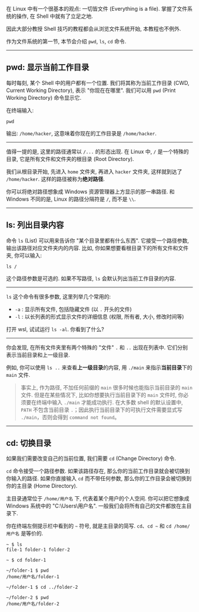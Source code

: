 在 Linux 中有一个很基本的观点: 一切皆文件 (Everything is a file). 掌握了文件系统的操作, 在 Shell 中就有了立足之地.

因此大部分教授 Shell 技巧的教程都会从浏览文件系统开始, 本教程也不例外.

作为文件系统的第一节, 本节会介绍 `pwd`, `ls`, `cd` 命令.

---

## pwd: 显示当前工作目录

每时每刻, 某个 Shell 中的用户都有一个位置. 我们将其称为当前工作目录 (CWD, Current Working Directory), 表示 "你现在在哪里". 我们可以用 `pwd` (Print Working Directory) 命令显示它.

在终端输入:

```
pwd
```

输出: `/home/hacker`, 这意味着你现在的工作目录是 `/home/hacker`.

---

值得一提的是, 这里的路径通常以 `/...` 的形态出现. 在 Linux 中, `/` 是一个特殊的目录, 它是所有文件和文件夹的根目录 (Root Directory).

我们从根目录开始, 先进入 `home` 文件夹, 再进入 `hacker` 文件夹, 这样就到达了 `/home/hacker`. 这样的路径被称为**绝对路径**.

你可以将绝对路径想象成 Windows 资源管理器上方显示的那一串路径. 和 Windows 不同的是, Linux 的路径分隔符是 `/`, 而不是 `\\`.

---

## ls: 列出目录内容

命令 `ls` (List) 可以用来告诉你 "某个目录里都有什么东西". 它接受一个路径参数, 输出该路径对应文件夹内的内容. 比如, 你如果想要看根目录下的所有文件和文件夹, 你可以输入:

```
ls /
```

这个路径参数是可选的. 如果不写路径, `ls` 会默认列出当前工作目录的内容.

---

`ls` 这个命令有很多参数, 这里列举几个常用的:

- `-a` : 显示所有文件, 包括隐藏文件 (以 `.` 开头的文件)
- `-l` : 以长列表的形式显示文件的详细信息 (权限, 所有者, 大小, 修改时间等)

打开 wsl, 试试运行 `ls -al`. 你看到了什么?

---

你会发现, 在所有文件夹里有两个特殊的 "文件" `.` 和 `..` 出现在列表中. 它们分别表示当前目录和上一级目录.

例如, 你可以使用 `ls ..` 来查看**上一级目录**的内容, 用 `./main` 来指示**当前目录**下的 `main` 文件.

> 事实上, 作为路径, 不加任何前缀的 `main` 很多时候也能指示当前目录的 `main` 文件. 但是在某些情况下, 比如你想要执行当前目录下的 `main` 文件时, 你必须要在终端中输入 `./main` 才能成功执行. 在大多数 shell 的默认设置中, `PATH` 不包含当前目录 `.`；因此执行当前目录下的可执行文件需要显式写 `./main`，否则会得到 `command not found`。

---

## cd: 切换目录

如果我们需要改变自己的当前位置, 我们需要 `cd` (Change Directory) 命令.

`cd` 命令接受一个路径参数. 如果该路径存在, 那么你的当前工作目录就会被切换到你输入的路径. 如果你直接输入 `cd` 而不带任何参数, 那么你的工作目录会被切换到你的主目录 (Home Directory).

主目录通常位于 `/home/用户名` 下, 代表着某个用户的个人空间. 你可以把它想象成 Windows 系统中的 "C:\Users\用户名". 一般我们会将所有自己的文件都放在主目录下.

你在终端左侧提示栏中看到的 `~` 符号, 就是主目录的简写. `cd`、`cd ~` 和 `cd /home/用户名` 是等价的.

```
~ $ ls
file-1 folder-1 folder-2

~ $ cd folder-1

~/folder-1 $ pwd
/home/用户名/folder-1

~/folder-1 $ cd ../folder-2

~/folder-2 $ pwd
/home/用户名/folder-2
```